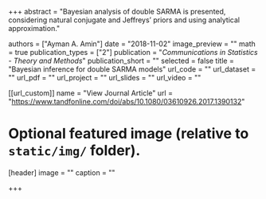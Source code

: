 +++
abstract = "Bayesian analysis of double SARMA is presented,  considering natural conjugate and Jeffreys’ priors and using analytical approximation."

authors = ["Ayman A. Amin"]
date = "2018-11-02"
image_preview = ""
math = true
publication_types = ["2"]
publication = "*Communications in Statistics - Theory and Methods*"
publication_short = ""
selected = false
title = "Bayesian inference for double SARMA models"
url_code = ""
url_dataset = ""
url_pdf = ""
url_project = ""
url_slides = ""
url_video = ""

[[url_custom]]
name = "View Journal Article"
url = "https://www.tandfonline.com/doi/abs/10.1080/03610926.2017.1390132"

# Optional featured image (relative to `static/img/` folder).
[header]
image = ""
caption = ""

+++
